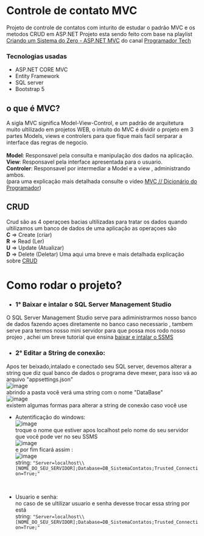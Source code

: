 # Controle de contato MVC
Projeto de controle de contatos com inturito de estudar o padrão MVC e os metodos CRUD em ASP.NET 
Projeto esta sendo feito com base na playlist <a href ="https://www.youtube.com/playlist?list=PLJ0IKu7KZpCQKdwRbU7HfXW3raImmghWZ">Criando um Sistema do Zero - ASP.NET MVC</a> do canal <a href="https://www.youtube.com/c/ProgramadorTech">Programador Tech</a>

### Tecnologias usadas
- ASP.NET CORE MVC
- Entity Framework
- SQL server
- Bootstrap 5

## o que é MVC?
   A sigla MVC significa Model-View-Control, e um padrão de arquitetura muito ultilizado em projetos WEB, o intuito do MVC é dividir o projeto em 3 partes Models, views e controlers para que fique mais facil serparar a interface das regras de negocio.<br>
<br><b>Model</b>: Responsavel pela consulta e manipulação dos dados na aplicação.
<br><b>View</b>: Responsavel pela interface apresentada para o usuario.
<br><b>Controler</b>: Responsavel por intermediar a Model e a view , administrando ambos.
<br>(para uma explicação mais detalhada consulte o video <a href="https://www.youtube.com/watch?v=jyTNhT67ZyY">MVC // Dicionário do Programador</a>)

## CRUD
   Crud são as 4 operaçoes bacias ultilizadas para tratar os dados quando ultilizamos um banco de dados de uma aplicação as operaçoes são
<br><b>C</b> => Create (criar)
<br><b>R</b> => Read   (Ler)
<br><b>U</b> => Update (Atualizar)
<br><b>D</b> => Delete (Deletar)
Uma aqui uma breve e mais detalhada explicação sobre <a href="https://www.youtube.com/watch?v=8jcawcG2veY">CRUD</a> 

# Como rodar o projeto?

- ### 1° Baixar e intalar o SQL Server Management Studio
O SQL Server Management Studio serve para adiministrarmos nosso banco de dados fazendo açoes diretamente no banco caso necessario , tambem serve para termos nosso mini servidor para que possa mos rodo nosso projeo , achei um breve tutorial que ensina <a href ="https://ajuda.hiper.com.br/hc/pt-br/articles/360055727811-Como-instalar-o-SSMS-SQL-Server-Management-Studio-">baixar e intalar o SSMS</a>

- ### 2° Editar a String de conexão:
Apos ter beixado,intalado e conectado seu SQL server, devemos alterar a string que diz qual banco de dados o programa deve mexer, para isso vá ao arquivo "appsettings.json"
<br>![image](https://user-images.githubusercontent.com/81272272/182740663-1d60ffb7-3661-444e-803e-f6023e12397d.png)
<br>abrindo a pasta você verá uma string com o nome "DataBase"
<br>![image](https://user-images.githubusercontent.com/81272272/182742550-0a458362-77a5-486e-b259-ec4f846aa5c4.png)
<br>existem algumas formas para alterar a string de conexão caso você use
- Autentificação do windows:
<br>![image](https://user-images.githubusercontent.com/81272272/182742719-3f393e41-4892-4df5-bd83-243b860a880b.png)
<br>troque o nome que estiver apos localhost pelo nome do seu servidor que você pode ver no seu SSMS
<br>![image](https://user-images.githubusercontent.com/81272272/182742848-725aaddd-7df6-4150-ac2b-ef15da8dcfbf.png)
<br>e por fim ficará assim :
<br>![image](https://user-images.githubusercontent.com/81272272/182743003-b7ba01ee-cc2a-4e10-847c-d6a7e8085f9b.png)
<br>string: ``` "Server=localhost\\[NOME_DO_SEU_SERVIDOR];Database=DB_SistemaContatos;Trusted_Connection=True;" ```
<br>

- Usuario e senha: 
<br>no caso de se ultilizar usuario e senha devesse trocar essa string por está 
<br>string: ``` "Server=localhost\\[NOME_DO_SEU_SERVIDOR];Database=DB_SistemaContatos;Trusted_Connection=True;" ```
 


